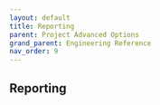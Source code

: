 ```yaml
---
layout: default
title: Reporting
parent: Project Advanced Options
grand_parent: Engineering Reference 
nav_order: 9
---
```


## Reporting
